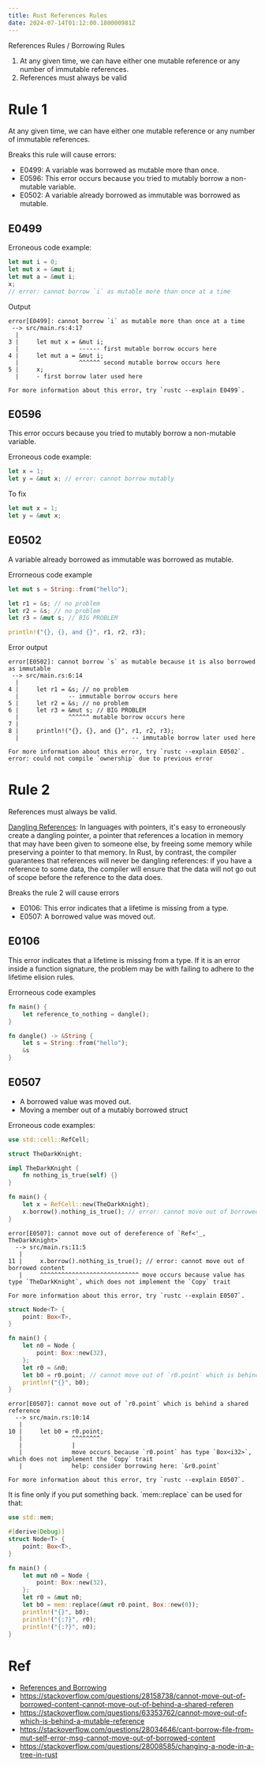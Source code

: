 ```yaml
---
title: Rust References Rules
date: 2024-07-14T01:12:00.180000981Z
---
```


References Rules / Borrowing Rules

1.  At any given time, we can have either one mutable reference or any
    number of immutable references.
2.  References must always be valid

# Rule 1

At any given time, we can have either one mutable reference or any
number of immutable references.

Breaks this rule will cause errors:

-   E0499: A variable was borrowed as mutable more than once.
-   E0596: This error occurs because you tried to mutably borrow a
    non-mutable variable.
-   E0502: A variable already borrowed as immutable was borrowed as
    mutable.

## E0499

Erroneous code example:

``` rust
let mut i = 0;
let mut x = &mut i;
let mut a = &mut i;
x;
// error: cannot borrow `i` as mutable more than once at a time
```

Output

``` shell
error[E0499]: cannot borrow `i` as mutable more than once at a time
 --> src/main.rs:4:17
  |
3 |     let mut x = &mut i;
  |                 ------ first mutable borrow occurs here
4 |     let mut a = &mut i;
  |                 ^^^^^^ second mutable borrow occurs here
5 |     x;
  |     - first borrow later used here

For more information about this error, try `rustc --explain E0499`.
```

## E0596

This error occurs because you tried to mutably borrow a non-mutable
variable.

Erroneous code example:

``` rust
let x = 1;
let y = &mut x; // error: cannot borrow mutably
```

To fix

``` rust
let mut x = 1;
let y = &mut x;
```

## E0502

A variable already borrowed as immutable was borrowed as mutable.

Errorneous code example

``` rust
let mut s = String::from("hello");

let r1 = &s; // no problem
let r2 = &s; // no problem
let r3 = &mut s; // BIG PROBLEM

println!("{}, {}, and {}", r1, r2, r3);
```

Error output

``` shell
error[E0502]: cannot borrow `s` as mutable because it is also borrowed as immutable
 --> src/main.rs:6:14
  |
4 |     let r1 = &s; // no problem
  |              -- immutable borrow occurs here
5 |     let r2 = &s; // no problem
6 |     let r3 = &mut s; // BIG PROBLEM
  |              ^^^^^^ mutable borrow occurs here
7 | 
8 |     println!("{}, {}, and {}", r1, r2, r3);
  |                                -- immutable borrow later used here

For more information about this error, try `rustc --explain E0502`.
error: could not compile `ownership` due to previous error
```

# Rule 2

References must always be valid.

[Dangling
References](https://doc.rust-lang.org/book/ch04-02-references-and-borrowing.html#dangling-references):
In languages with pointers, it's easy to erroneously create a dangling
pointer, a pointer that references a location in memory that may have
been given to someone else, by freeing some memory while preserving a
pointer to that memory. In Rust, by contrast, the compiler guarantees
that references will never be dangling references: if you have a
reference to some data, the compiler will ensure that the data will not
go out of scope before the reference to the data does.

Breaks the rule 2 will cause errors

-   E0106: This error indicates that a lifetime is missing from a type.
-   E0507: A borrowed value was moved out.

## E0106

This error indicates that a lifetime is missing from a type. If it is an
error inside a function signature, the problem may be with failing to
adhere to the lifetime elision rules.

Errorneous code examples

``` rust
fn main() {
    let reference_to_nothing = dangle();
}

fn dangle() -> &String {
    let s = String::from("hello");
    &s
}
```

## E0507

-   A borrowed value was moved out.
-   Moving a member out of a mutably borrowed struct

Erroneous code examples:

``` rust
use std::cell::RefCell;

struct TheDarkKnight;

impl TheDarkKnight {
    fn nothing_is_true(self) {}
}

fn main() {
    let x = RefCell::new(TheDarkKnight);
    x.borrow().nothing_is_true(); // error: cannot move out of borrowed content
}
```

``` shell
error[E0507]: cannot move out of dereference of `Ref<'_, TheDarkKnight>`
  --> src/main.rs:11:5
   |
11 |     x.borrow().nothing_is_true(); // error: cannot move out of borrowed content
   |     ^^^^^^^^^^^^^^^^^^^^^^^^^^^^ move occurs because value has type `TheDarkKnight`, which does not implement the `Copy` trait

For more information about this error, try `rustc --explain E0507`.
```

``` rust
struct Node<T> {
    point: Box<T>,
}

fn main() {
    let n0 = Node {
        point: Box::new(32),
    };
    let r0 = &n0;
    let b0 = r0.point; // cannot move out of `r0.point` which is behind a shared reference
    println!("{}", b0);
}
```

``` shell
error[E0507]: cannot move out of `r0.point` which is behind a shared reference
  --> src/main.rs:10:14
   |
10 |     let b0 = r0.point;
   |              ^^^^^^^^
   |              |
   |              move occurs because `r0.point` has type `Box<i32>`, which does not implement the `Copy` trait
   |              help: consider borrowing here: `&r0.point`

For more information about this error, try `rustc --explain E0507`.
```

It is fine only if you put something back. \`mem::replace\` can be used
for that:

``` rust
use std::mem;

#[derive(Debug)]
struct Node<T> {
    point: Box<T>,
}

fn main() {
    let mut n0 = Node {
        point: Box::new(32),
    };
    let r0 = &mut n0;
    let b0 = mem::replace(&mut r0.point, Box::new(0));
    println!("{}", b0);
    println!("{:?}", r0);
    println!("{:?}", n0);
}
```

# Ref

-   [References and Borrowing](https://doc.rust-lang.org/book/ch04-02-references-and-borrowing.html)
-   <https://stackoverflow.com/questions/28158738/cannot-move-out-of-borrowed-content-cannot-move-out-of-behind-a-shared-referen>
-   <https://stackoverflow.com/questions/63353762/cannot-move-out-of-which-is-behind-a-mutable-reference>
-   <https://stackoverflow.com/questions/28034646/cant-borrow-file-from-mut-self-error-msg-cannot-move-out-of-borrowed-content>
-   <https://stackoverflow.com/questions/28008585/changing-a-node-in-a-tree-in-rust>
